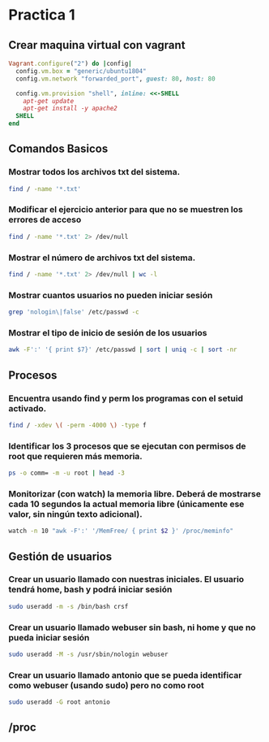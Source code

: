 # Practica 1

## Crear maquina virtual con vagrant

```rb
Vagrant.configure("2") do |config|
  config.vm.box = "generic/ubuntu1804"
  config.vm.network "forwarded_port", guest: 80, host: 80

  config.vm.provision "shell", inline: <<-SHELL
    apt-get update
    apt-get install -y apache2
  SHELL
end
```

## Comandos Basicos

### Mostrar todos los archivos txt del sistema.

```sh
find / -name '*.txt'
```

### Modificar el ejercicio anterior para que no se muestren los errores de acceso

```sh
find / -name '*.txt' 2> /dev/null
```

### Mostrar el número de archivos txt del sistema.

```sh
find / -name '*.txt' 2> /dev/null | wc -l
```

### Mostrar cuantos usuarios no pueden iniciar sesión

```sh
grep 'nologin\|false' /etc/passwd -c
```

### Mostrar el tipo de inicio de sesión de los usuarios

```sh
awk -F':' '{ print $7}' /etc/passwd | sort | uniq -c | sort -nr
```

## Procesos

### Encuentra usando find y perm los programas con el setuid activado.

```sh
find / -xdev \( -perm -4000 \) -type f
```

### Identificar los 3 procesos que se ejecutan con permisos de root que requieren más memoria.

```sh
ps -o comm= -m -u root | head -3
```

### Monitorizar (con watch) la memoria libre. Deberá de mostrarse cada 10 segundos la actual memoria libre (únicamente ese valor, sin ningún texto adicional).

```sh
watch -n 10 "awk -F':' '/MemFree/ { print $2 }' /proc/meminfo"
```

## Gestión de usuarios

### Crear un usuario llamado con nuestras iniciales. El usuario tendrá home, bash y podrá iniciar sesión

```sh
sudo useradd -m -s /bin/bash crsf
```

### Crear un usuario llamado webuser sin bash, ni home y que no pueda iniciar sesión

```sh
sudo useradd -M -s /usr/sbin/nologin webuser
```

### Crear un usuario llamado antonio que se pueda identificar como webuser (usando sudo) pero no como root

```sh
sudo useradd -G root antonio
```

## /proc
